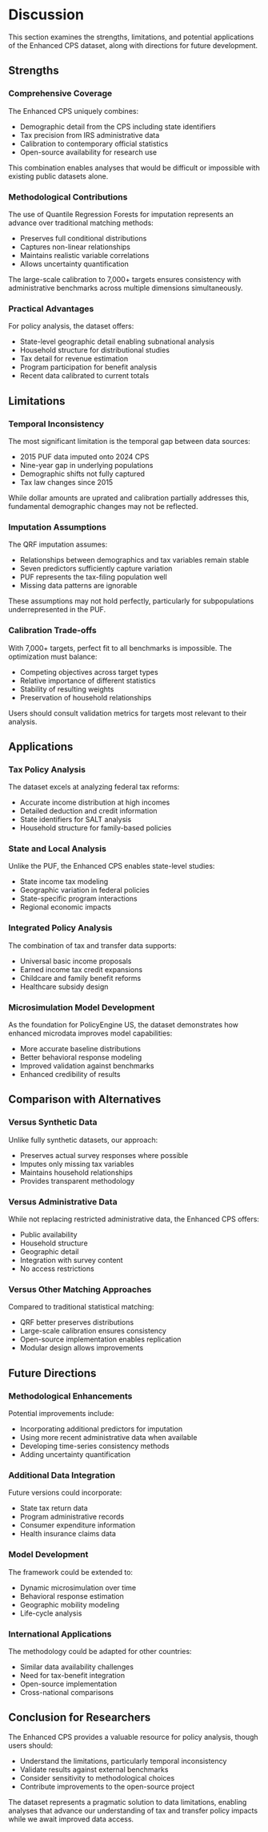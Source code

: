 # Discussion

This section examines the strengths, limitations, and potential applications of the Enhanced CPS dataset, along with directions for future development.

## Strengths

### Comprehensive Coverage

The Enhanced CPS uniquely combines:
- Demographic detail from the CPS including state identifiers
- Tax precision from IRS administrative data  
- Calibration to contemporary official statistics
- Open-source availability for research use

This combination enables analyses that would be difficult or impossible with existing public datasets alone.

### Methodological Contributions

The use of Quantile Regression Forests for imputation represents an advance over traditional matching methods:
- Preserves full conditional distributions
- Captures non-linear relationships
- Maintains realistic variable correlations
- Allows uncertainty quantification

The large-scale calibration to 7,000+ targets ensures consistency with administrative benchmarks across multiple dimensions simultaneously.

### Practical Advantages

For policy analysis, the dataset offers:
- State-level geographic detail enabling subnational analysis
- Household structure for distributional studies
- Tax detail for revenue estimation
- Program participation for benefit analysis
- Recent data calibrated to current totals

## Limitations

### Temporal Inconsistency

The most significant limitation is the temporal gap between data sources:
- 2015 PUF data imputed onto 2024 CPS
- Nine-year gap in underlying populations
- Demographic shifts not fully captured
- Tax law changes since 2015

While dollar amounts are uprated and calibration partially addresses this, fundamental demographic changes may not be reflected.

### Imputation Assumptions

The QRF imputation assumes:
- Relationships between demographics and tax variables remain stable
- Seven predictors sufficiently capture variation
- PUF represents the tax-filing population well
- Missing data patterns are ignorable

These assumptions may not hold perfectly, particularly for subpopulations underrepresented in the PUF.

### Calibration Trade-offs

With 7,000+ targets, perfect fit to all benchmarks is impossible. The optimization must balance:
- Competing objectives across target types
- Relative importance of different statistics
- Stability of resulting weights
- Preservation of household relationships

Users should consult validation metrics for targets most relevant to their analysis.

## Applications

### Tax Policy Analysis

The dataset excels at analyzing federal tax reforms:
- Accurate income distribution at high incomes
- Detailed deduction and credit information
- State identifiers for SALT analysis
- Household structure for family-based policies

### State and Local Analysis

Unlike the PUF, the Enhanced CPS enables state-level studies:
- State income tax modeling
- Geographic variation in federal policies
- State-specific program interactions
- Regional economic impacts

### Integrated Policy Analysis

The combination of tax and transfer data supports:
- Universal basic income proposals
- Earned income tax credit expansions
- Childcare and family benefit reforms
- Healthcare subsidy design

### Microsimulation Model Development

As the foundation for PolicyEngine US, the dataset demonstrates how enhanced microdata improves model capabilities:
- More accurate baseline distributions
- Better behavioral response modeling
- Improved validation against benchmarks
- Enhanced credibility of results

## Comparison with Alternatives

### Versus Synthetic Data

Unlike fully synthetic datasets, our approach:
- Preserves actual survey responses where possible
- Imputes only missing tax variables
- Maintains household relationships
- Provides transparent methodology

### Versus Administrative Data

While not replacing restricted administrative data, the Enhanced CPS offers:
- Public availability
- Household structure
- Geographic detail
- Integration with survey content
- No access restrictions

### Versus Other Matching Approaches

Compared to traditional statistical matching:
- QRF better preserves distributions
- Large-scale calibration ensures consistency
- Open-source implementation enables replication
- Modular design allows improvements

## Future Directions

### Methodological Enhancements

Potential improvements include:
- Incorporating additional predictors for imputation
- Using more recent administrative data when available
- Developing time-series consistency methods
- Adding uncertainty quantification

### Additional Data Integration

Future versions could incorporate:
- State tax return data
- Program administrative records
- Consumer expenditure information
- Health insurance claims data

### Model Development

The framework could be extended to:
- Dynamic microsimulation over time
- Behavioral response estimation
- Geographic mobility modeling
- Life-cycle analysis

### International Applications

The methodology could be adapted for other countries:
- Similar data availability challenges
- Need for tax-benefit integration
- Open-source implementation
- Cross-national comparisons

## Conclusion for Researchers

The Enhanced CPS provides a valuable resource for policy analysis, though users should:
- Understand the limitations, particularly temporal inconsistency
- Validate results against external benchmarks
- Consider sensitivity to methodological choices
- Contribute improvements to the open-source project

The dataset represents a pragmatic solution to data limitations, enabling analyses that advance our understanding of tax and transfer policy impacts while we await improved data access.